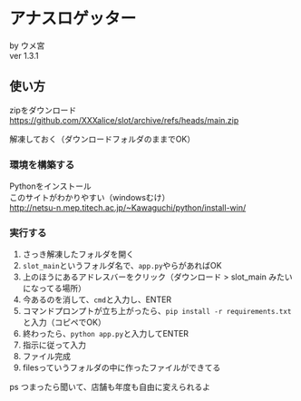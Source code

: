 # アナスロゲッター
by ウメ宮  
ver 1.3.1
## 使い方
zipをダウンロード
https://github.com/XXXalice/slot/archive/refs/heads/main.zip

解凍しておく（ダウンロードフォルダのままでOK）

### 環境を構築する
Pythonをインストール  
このサイトがわかりやすい（windowsむけ）  
http://netsu-n.mep.titech.ac.jp/~Kawaguchi/python/install-win/

### 実行する
1. さっき解凍したフォルダを開く
2. `slot_main`というフォルダ名で、`app.py`やらがあればOK  
3. 上のほうにあるアドレスバーをクリック（ダウンロード > slot_main みたいになってる場所）  
4. 今あるのを消して、`cmd`と入力し、ENTER  
5. コマンドプロンプトが立ち上がったら、`pip install -r requirements.txt`と入力（コピペでOK）
6. 終わったら、`python app.py`と入力してENTER
7. 指示に従って入力
8. ファイル完成
9. filesっていうフォルダの中に作ったファイルができてる



ps つまったら聞いて、店舗も年度も自由に変えられるよ